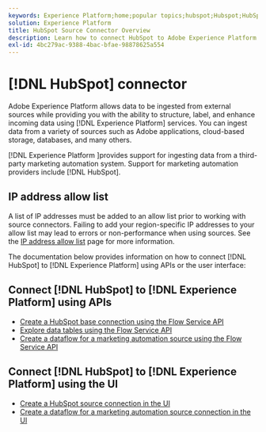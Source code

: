 ```yaml
---
keywords: Experience Platform;home;popular topics;hubspot;Hubspot;HubSpot
solution: Experience Platform
title: HubSpot Source Connector Overview
description: Learn how to connect HubSpot to Adobe Experience Platform using APIs or the user interface.
exl-id: 4bc279ac-9388-4bac-bfae-98878625a554
---
```

# [!DNL HubSpot] connector

Adobe Experience Platform allows data to be ingested from external sources while providing you with the ability to structure, label, and enhance incoming data using [!DNL Experience Platform] services. You can ingest data from a variety of sources such as Adobe applications, cloud-based storage, databases, and many others.

[!DNL Experience Platform ]provides support for ingesting data from a third-party marketing automation system. Support for marketing automation providers include [!DNL HubSpot].

## IP address allow list

A list of IP addresses must be added to an allow list prior to working with source connectors. Failing to add your region-specific IP addresses to your allow list may lead to errors or non-performance when using sources. See the [IP address allow list](../../ip-address-allow-list.md) page for more information.

The documentation below provides information on how to connect [!DNL HubSpot] to [!DNL Experience Platform] using APIs or the user interface:

## Connect [!DNL HubSpot] to [!DNL Experience Platform] using APIs

- [Create a HubSpot base connection using the Flow Service API](../../tutorials/api/create/marketing-automation/hubspot.md)
- [Explore data tables using the Flow Service API](../../tutorials/api/explore/tabular.md)
- [Create a dataflow for a marketing automation source using the Flow Service API](../../tutorials/api/collect/marketing-automation.md)

## Connect [!DNL HubSpot] to [!DNL Experience Platform] using the UI

- [Create a HubSpot source connection in the UI](../../tutorials/ui/create/marketing-automation/hubspot.md)
- [Create a dataflow for a marketing automation source connection in the UI](../../tutorials/ui/dataflow/marketing-automation.md)

